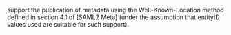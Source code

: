 support the publication of metadata using the Well-Known-Location method defined in section 4.1 of [SAML2 Meta] (under the assumption that entityID values used are suitable for such support).